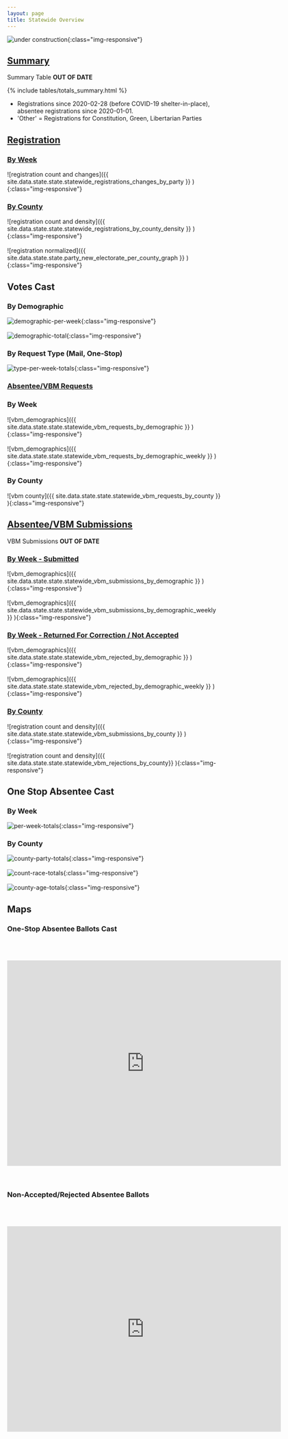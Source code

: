 ```yaml
---
layout: page
title: Statewide Overview
---
```


![under construction](assets/images/mamagnolia_acresunderconstruction.gif){:class="img-responsive"}

## [Summary](#summary)

Summary Table **OUT OF DATE**

{% include tables/totals_summary.html %}

- Registrations since 2020-02-28 (before COVID-19 shelter-in-place), absentee
  registrations since 2020-01-01.
- 'Other' = Registrations for Constitution, Green, Libertarian Parties

## [Registration](#registrations)

### [By Week](#registrations)

![registration count and changes]({{ site.data.state.state.statewide_registrations_changes_by_party }} ){:class="img-responsive"}


### [By County](#counties)

![registration count and density]({{ site.data.state.state.statewide_registrations_by_county_density }} ){:class="img-responsive"}
<br/><br/>
![registration normalized]({{ site.data.state.state.party_new_electorate_per_county_graph }} ){:class="img-responsive"}


## Votes Cast

### By Demographic

![demographic-per-week](assets/images/accepted/demographic-cumulative-totals.png){:class="img-responsive"}
<br/><br/>
![demographic-total](assets/images/accepted/demographic-per-week-totals.png){:class="img-responsive"}


### By Request Type (Mail, One-Stop)

![type-per-week-totals](assets/images/accepted/type-per-week-totals.png){:class="img-responsive"}


### [Absentee/VBM Requests](#absentee)

### By Week

![vbm_demographics]({{ site.data.state.state.statewide_vbm_requests_by_demographic }} ){:class="img-responsive"}
<br/><br/>
![vbm_demographics]({{ site.data.state.state.statewide_vbm_requests_by_demographic_weekly }} ){:class="img-responsive"}


### By County

![vbm county]({{ site.data.state.state.statewide_vbm_requests_by_county }} ){:class="img-responsive"}


## [Absentee/VBM Submissions](#submissions)

VBM Submissions **OUT OF DATE**

### [By Week - Submitted](#submitted-by-week)

![vbm_demographics]({{ site.data.state.state.statewide_vbm_submissions_by_demographic }} ){:class="img-responsive"}
<br/><br/>
![vbm_demographics]({{ site.data.state.state.statewide_vbm_submissions_by_demographic_weekly }} ){:class="img-responsive"}


### [By Week - Returned For Correction / Not Accepted](#rejected-by-week)

![vbm_demographics]({{ site.data.state.state.statewide_vbm_rejected_by_demographic }} ){:class="img-responsive"}
<br/><br/>
![vbm_demographics]({{ site.data.state.state.statewide_vbm_rejected_by_demographic_weekly }} ){:class="img-responsive"}


### [By County](#submitted-by-county)

![registration count and density]({{ site.data.state.state.statewide_vbm_submissions_by_county }} ){:class="img-responsive"}
<br/><br/>
![registration count and density]({{ site.data.state.state.statewide_vbm_rejections_by_county}} ){:class="img-responsive"}


## One Stop Absentee Cast

### By Week

![per-week-totals](assets/images/one-stop/per-week-totals.png){:class="img-responsive"}


### By County

![county-party-totals](assets/images/one-stop/county-party-totals.png){:class="img-responsive"}
<br/><br/>
![count-race-totals](assets/images/one-stop/county-race-totals.png){:class="img-responsive"}
<br/><br/>
![county-age-totals](assets/images/one-stop/county-age-totals.png){:class="img-responsive"}


## Maps

### One-Stop Absentee Ballots Cast

<br/><br/>
<div style="text-align:center">
    <iframe src="https://www.google.com/maps/d/embed?mid=1tP3laEdwClVXR8j8QFNwipqjyYa8elV8" width="640" height="480" frameborder="0" style="border:0;" allowfullscreen="" align="middle">
    </iframe>
</div>
<br/><br/>

### Non-Accepted/Rejected Absentee Ballots

<br/><br/>
<div style="text-align:center">
    <iframe src="https://www.google.com/maps/d/embed?mid=1NHW6B1paxD1RAwbMWKakli-H-P9H5nto" width="640" height="480" frameborder="0" style="border:0;" allowfullscreen="" align="middle">
    </iframe>
</div>
<br/><br/>
